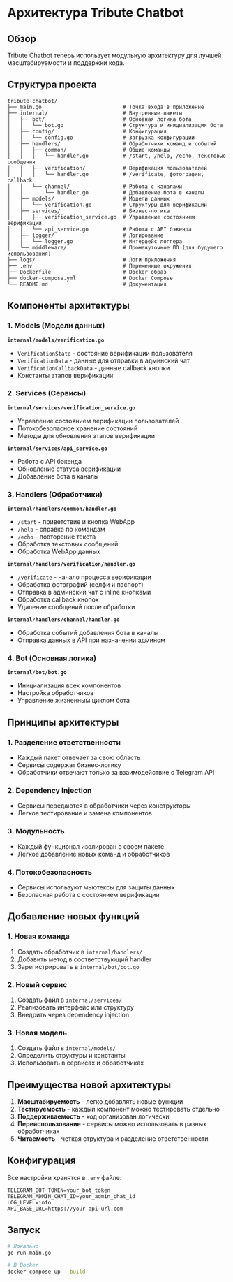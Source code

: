 # Архитектура Tribute Chatbot

## Обзор

Tribute Chatbot теперь использует модульную архитектуру для лучшей масштабируемости и поддержки кода.

## Структура проекта

```
tribute-chatbot/
├── main.go                          # Точка входа в приложение
├── internal/                        # Внутренние пакеты
│   ├── bot/                         # Основная логика бота
│   │   └── bot.go                   # Структура и инициализация бота
│   ├── config/                      # Конфигурация
│   │   └── config.go                # Загрузка конфигурации
│   ├── handlers/                    # Обработчики команд и событий
│   │   ├── common/                  # Общие команды
│   │   │   └── handler.go           # /start, /help, /echo, текстовые сообщения
│   │   ├── verification/            # Верификация пользователей
│   │   │   └── handler.go           # /verificate, фотографии, callback
│   │   └── channel/                 # Работа с каналами
│   │       └── handler.go           # Добавление бота в каналы
│   ├── models/                      # Модели данных
│   │   └── verification.go          # Структуры для верификации
│   ├── services/                    # Бизнес-логика
│   │   ├── verification_service.go  # Управление состоянием верификации
│   │   └── api_service.go           # Работа с API бэкенда
│   ├── logger/                      # Логирование
│   │   └── logger.go                # Интерфейс логгера
│   └── middleware/                  # Промежуточное ПО (для будущего использования)
├── logs/                            # Логи приложения
├── .env                             # Переменные окружения
├── Dockerfile                       # Docker образ
├── docker-compose.yml               # Docker Compose
└── README.md                        # Документация
```

## Компоненты архитектуры

### 1. Models (Модели данных)

**`internal/models/verification.go`**
- `VerificationState` - состояние верификации пользователя
- `VerificationData` - данные для отправки в админский чат
- `VerificationCallbackData` - данные callback кнопки
- Константы этапов верификации

### 2. Services (Сервисы)

**`internal/services/verification_service.go`**
- Управление состоянием верификации пользователей
- Потокобезопасное хранение состояний
- Методы для обновления этапов верификации

**`internal/services/api_service.go`**
- Работа с API бэкенда
- Обновление статуса верификации
- Добавление бота в каналы

### 3. Handlers (Обработчики)

**`internal/handlers/common/handler.go`**
- `/start` - приветствие и кнопка WebApp
- `/help` - справка по командам
- `/echo` - повторение текста
- Обработка текстовых сообщений
- Обработка WebApp данных

**`internal/handlers/verification/handler.go`**
- `/verificate` - начало процесса верификации
- Обработка фотографий (селфи и паспорт)
- Отправка в админский чат с inline кнопками
- Обработка callback кнопок
- Удаление сообщений после обработки

**`internal/handlers/channel/handler.go`**
- Обработка событий добавления бота в каналы
- Отправка данных в API при назначении админом

### 4. Bot (Основная логика)

**`internal/bot/bot.go`**
- Инициализация всех компонентов
- Настройка обработчиков
- Управление жизненным циклом бота

## Принципы архитектуры

### 1. Разделение ответственности
- Каждый пакет отвечает за свою область
- Сервисы содержат бизнес-логику
- Обработчики отвечают только за взаимодействие с Telegram API

### 2. Dependency Injection
- Сервисы передаются в обработчики через конструкторы
- Легкое тестирование и замена компонентов

### 3. Модульность
- Каждый функционал изолирован в своем пакете
- Легкое добавление новых команд и обработчиков

### 4. Потокобезопасность
- Сервисы используют мьютексы для защиты данных
- Безопасная работа с состоянием верификации

## Добавление новых функций

### 1. Новая команда
1. Создать обработчик в `internal/handlers/`
2. Добавить метод в соответствующий handler
3. Зарегистрировать в `internal/bot/bot.go`

### 2. Новый сервис
1. Создать файл в `internal/services/`
2. Реализовать интерфейс или структуру
3. Внедрить через dependency injection

### 3. Новая модель
1. Создать файл в `internal/models/`
2. Определить структуры и константы
3. Использовать в сервисах и обработчиках

## Преимущества новой архитектуры

1. **Масштабируемость** - легко добавлять новые функции
2. **Тестируемость** - каждый компонент можно тестировать отдельно
3. **Поддерживаемость** - код организован логически
4. **Переиспользование** - сервисы можно использовать в разных обработчиках
5. **Читаемость** - четкая структура и разделение ответственности

## Конфигурация

Все настройки хранятся в `.env` файле:
```
TELEGRAM_BOT_TOKEN=your_bot_token
TELEGRAM_ADMIN_CHAT_ID=your_admin_chat_id
LOG_LEVEL=info
API_BASE_URL=https://your-api-url.com
```

## Запуск

```bash
# Локально
go run main.go

# В Docker
docker-compose up --build
``` 